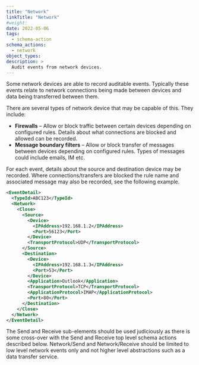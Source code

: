 ```yaml
---
title: "Network"
linkTitle: "Network"
#weight:
date: 2022-05-06
tags: 
  - schema-action
schema_actions:
  - network
object_types:
description: >
  Audit events from network devices.
---
```


Some network devices are able to record auditable events.
Typically these events relate to network connections being made between devices and data being transferred between them.

There are several types of network device that may be capable of this.
They include:

* **Firewalls** – Allow or block traffic between certain devices depending on configured rules.
  Details about what connections are blocked and allowed can be recorded.
* **Message boundary filters** – Allow or block transfer of messages between devices depending on configured rules.
  Types of messages could include emails, IM etc.

For each event, details about the source and destination device may be recorded.
Where connections/transfers are blocked the rule name and associated message may also be recorded, see the following example.

``` xml
<EventDetail>
  <TypeId>ABC123</TypeId>
  <Network>
    <Close>
      <Source>
        <Device>
          <IPAddress>192.168.1.2</IPAddress>
          <Port>56123</Port>
        </Device>
        <TransportProtocol>UDP</TransportProtocol>
      </Source>
      <Destination>
        <Device>
          <IPAddress>192.168.1.3</IPAddress>
          <Port>53</Port>
        </Device>
        <Application>Outlook</Application>
        <TransportProtocol>TCP</TransportProtocol>
        <ApplicationProtocol>IMAP</ApplicationProtocol>
        <Port>80</Port>
      </Destination>
    </Close>
  </Network>
</EventDetail>
``` 
The Send and Receive sub-elements should be used judiciously as there is some cross-over with the Send and Receive top level schema actions described below.
Network/Send and Network/Receive should be limited to low level network events only and not higher level abstractions such as a data transfer service.
